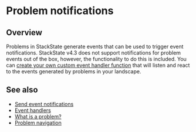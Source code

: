 # Problem notifications

## Overview

Problems in StackState generate events that can be used to trigger event notifications. StackState v4.3 does not support notifications for problem events out of the box, however, the functionality to do this is included. You can [create your own custom event handler function](/configure/topology/event-handlers.md#create-a-custom-event-handler-function) that will listen and react to the events generated by problems in your landscape.

## See also

- [Send event notifications](/use/health-state-and-event-notifications/send-event-notifications.md)
- [Event handlers](/configure/topology/event-handlers.md)
- [What is a problem?](/use/problems/problems.md)
- [Problem navigation](/use/problems/problem_navigation.md)